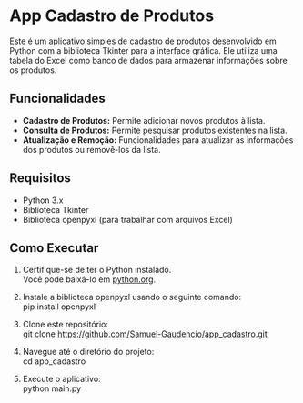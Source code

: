 # App Cadastro de Produtos

Este é um aplicativo simples de cadastro de produtos desenvolvido em Python com a biblioteca Tkinter para a interface gráfica. Ele utiliza uma tabela do Excel como banco de dados para armazenar informações sobre os produtos.

## Funcionalidades

- **Cadastro de Produtos:** Permite adicionar novos produtos à lista.
- **Consulta de Produtos:** Permite pesquisar produtos existentes na lista.
- **Atualização e Remoção:** Funcionalidades para atualizar as informações dos produtos ou removê-los da lista.

## Requisitos

- Python 3.x
- Biblioteca Tkinter
- Biblioteca openpyxl (para trabalhar com arquivos Excel)

## Como Executar

1. Certifique-se de ter o Python instalado.<br>
Você pode baixá-lo em [python.org](https://www.python.org/).

2. Instale a biblioteca openpyxl usando o seguinte comando:<br>
pip install openpyxl

3. Clone este repositório:<br>
git clone https://github.com/Samuel-Gaudencio/app_cadastro.git

4. Navegue até o diretório do projeto:<br>
cd app_cadastro

5. Execute o aplicativo:<br>
python main.py
